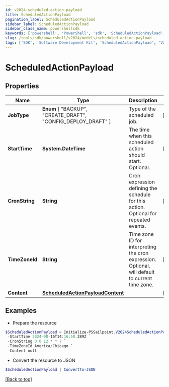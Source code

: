 ```yaml
---
id: v2024-scheduled-action-payload
title: ScheduledActionPayload
pagination_label: ScheduledActionPayload
sidebar_label: ScheduledActionPayload
sidebar_class_name: powershellsdk
keywords: ['powershell', 'PowerShell', 'sdk', 'ScheduledActionPayload', 'V2024ScheduledActionPayload'] 
slug: /tools/sdk/powershell/v2024/models/scheduled-action-payload
tags: ['SDK', 'Software Development Kit', 'ScheduledActionPayload', 'V2024ScheduledActionPayload']
---
```



# ScheduledActionPayload

## Properties

Name | Type | Description | Notes
------------ | ------------- | ------------- | -------------
**JobType** |  **Enum** [  "BACKUP",    "CREATE_DRAFT",    "CONFIG_DEPLOY_DRAFT" ] | Type of the scheduled job. | [required]
**StartTime** | **System.DateTime** | The time when this scheduled action should start. Optional. | [optional] 
**CronString** | **String** | Cron expression defining the schedule for this action. Optional for repeated events. | [optional] 
**TimeZoneId** | **String** | Time zone ID for interpreting the cron expression. Optional, will default to current time zone. | [optional] 
**Content** | [**ScheduledActionPayloadContent**](scheduled-action-payload-content) |  | [required]

## Examples

- Prepare the resource
```powershell
$ScheduledActionPayload = Initialize-PSSailpoint.V2024ScheduledActionPayload  -JobType BACKUP `
 -StartTime 2024-08-16T14:16:58.389Z `
 -CronString 0 0 12 * * ? `
 -TimeZoneId America/Chicago `
 -Content null
```

- Convert the resource to JSON
```powershell
$ScheduledActionPayload | ConvertTo-JSON
```


[[Back to top]](#) 

